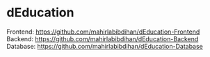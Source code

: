 # dEducation

Frontend: <https://github.com/mahirlabibdihan/dEducation-Frontend>
Backend: <https://github.com/mahirlabibdihan/dEducation-Backend>
Database: <https://github.com/mahirlabibdihan/dEducation-Database>
